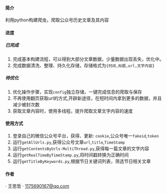 #### 简介
利用python构建爬虫，爬取公众号历史文章及其内容

#### 进度
##### 已完成
1. 完成基本构建流程，可以得到大部分文章数据，少量数据出现丢失，优化中。
2. 完成数据清洗、整理、持久化存储，存储格式为`{时间,标题,url,文字内容}`
##### 待优化
1. 优化操作步骤，实现`config`独立存储，一键完成信息的爬取与保存
2. 不再使用翻页获取url的方式,开辟新途径，在短时间内拿到更多的数据，并且减少被封次数
3. 获取文章内容时，使用多线程，提升爬取文章文字内容的速度

#### 使用方式
1. 登录自己的微信公众号平台，获得、更新: `cookie`,公众号唯一`fakeid`,`token`
2. 运行`getAllUrls.py`,获得公众号文章`url`,`title`,`TimeStamp`
3. 运行`getContentsByUrls-MultiThread.py`,获得每一篇文章的文字内容
4. 运行`getRealTimeByTimeStamp.py`,将时间戳转换为正确时间
5. 运行`getTitleByKeywords.py`,根据节日关键词列表，筛选节日相关文章

#### 作者
· 王思哲
· 1175690167@qq.com
